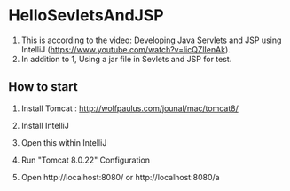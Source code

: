 # HelloSevletsAndJSP

1. This is according to the video: Developing Java Servlets and JSP using IntelliJ (https://www.youtube.com/watch?v=licQZlIenAk).
2. In addition to 1, Using a jar file in Sevlets and JSP for test.

## How to start
1. Install Tomcat : http://wolfpaulus.com/jounal/mac/tomcat8/

2. Install IntelliJ

3. Open this within IntelliJ

4. Run "Tomcat 8.0.22" Configuration

5. Open http://localhost:8080/ or http://localhost:8080/a